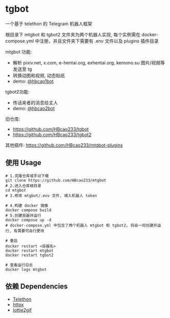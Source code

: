 # tgbot
一个基于 telethon 的 Telegram 机器人框架

根目录下 mtgbot 和 tgbot2 文件夹为两个机器人实现, 每个实例需在 docker-compose.yml 中注册，并且文件夹下需要有  .env 文件以及 plugins 插件目录

mtgbot 功能:
* 解析 pixiv.net, x.com, e-hentai.org, exhentai.org, kemono.su 图片/视频等发送至 tg
* 转换动图和视频, 动态贴纸
* demo: [@hbcao1bot](https://t.me/hbcao1bot)

tgbot2功能:
* 传话来者的消息给主人
* demo: [@hbcao2bot](https://t.me/hbcao2bot)

旧仓库: 
* https://github.com/HBcao233/tgbot
* https://github.com/HBcao233/tgbot2

其他插件: https://github.com/HBcao233/mtgbot-plugins

## 使用 Usage
```
# 1.克隆仓库或手动下载
git clone https://github.com/HBcao233/mtgbot
# 2.进入仓库根目录
cd mtgbot
# 3.修改 mtgbot/.env 文件, 填入机器人 token

# 4.构建 docker 镜像
docker compose build
# 5.创建容器并运行
docker compose up -d
# docker-compose.yml 中包含了两个机器人 mtgbot 和 tgbot2, 将会一同创建并运行, 有需要可自行更改

# 重启
docker restart <容器名>
docker restart mtgbot
docker restart tgbot2

# 查看运行日志
docker logs mtgbot
```

## 依赖 Dependencies
* [Telethon](https://github.com/LonamiWebs/Telethon)
* [httpx](https://github.com/encode/httpx)
* [lottie2gif](https://github.com/rroy233/lottie2gif)
